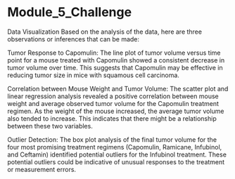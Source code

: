 # Module_5_Challenge
Data Visualization
Based on the analysis of the data, here are three observations or inferences that can be made:

Tumor Response to Capomulin: The line plot of tumor volume versus time point for a mouse treated with Capomulin showed a consistent decrease in tumor volume over time. This suggests that Capomulin may be effective in reducing tumor size in mice with squamous cell carcinoma.

Correlation between Mouse Weight and Tumor Volume: The scatter plot and linear regression analysis revealed a positive correlation between mouse weight and average observed tumor volume for the Capomulin treatment regimen. As the weight of the mouse increased, the average tumor volume also tended to increase. This indicates that there might be a relationship between these two variables.

Outlier Detection: The box plot analysis of the final tumor volume for the four most promising treatment regimens (Capomulin, Ramicane, Infubinol, and Ceftamin) identified potential outliers for the Infubinol treatment. These potential outliers could be indicative of unusual responses to the treatment or measurement errors.

